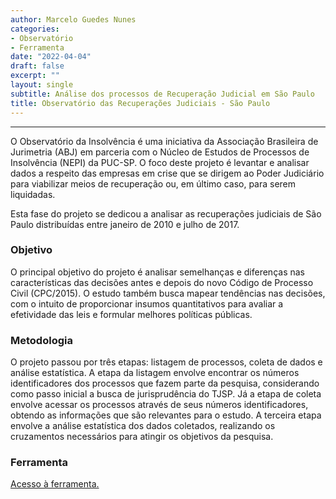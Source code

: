 ```yaml
---
author: Marcelo Guedes Nunes
categories:
- Observatório
- Ferramenta
date: "2022-04-04"
draft: false
excerpt: ""
layout: single
subtitle: Análise dos processos de Recuperação Judicial em São Paulo
title: Observatório das Recuperações Judiciais - São Paulo
---
```


---

O Observatório da Insolvência é uma iniciativa da Associação Brasileira de Jurimetria (ABJ) em parceria com o Núcleo de Estudos de Processos de Insolvência (NEPI) da PUC-SP. O foco deste projeto é levantar e analisar dados a respeito das empresas em crise que se dirigem ao Poder Judiciário para viabilizar meios de recuperação ou, em último caso, para serem liquidadas.

Esta fase do projeto se dedicou a analisar as recuperações judiciais de São Paulo distribuídas entre janeiro de 2010 e julho de 2017.

### Objetivo


O principal objetivo do projeto é analisar semelhanças e diferenças nas características das decisões antes e depois do novo Código de Processo Civil (CPC/2015). O estudo também busca mapear tendências nas decisões, com o intuito de proporcionar insumos quantitativos para avaliar a efetividade das leis e formular melhores políticas públicas.

### Metodologia

O projeto passou por três etapas: listagem de processos, coleta de dados e análise estatística. A etapa da listagem envolve encontrar os números identificadores dos processos que fazem parte da pesquisa, considerando como passo inicial a busca de jurisprudência do TJSP. Já a etapa de coleta envolve acessar os processos através de seus números identificadores, obtendo as informações que são relevantes para o estudo. A terceira etapa envolve a análise estatística dos dados coletados, realizando os cruzamentos necessários para atingir os objetivos da pesquisa.


### Ferramenta

<a href=https://abjur.shinyapps.io/obsFase2/ target="_blank">Acesso à ferramenta.</a>

